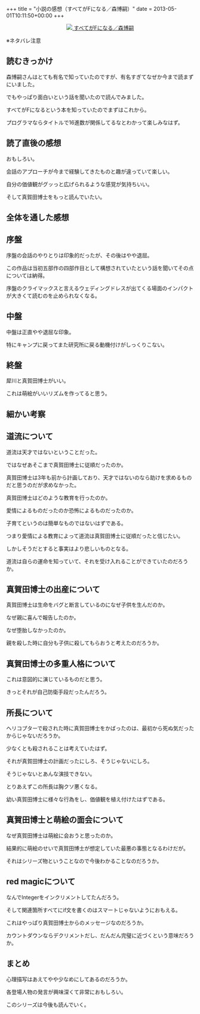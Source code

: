 +++
title = "小説の感想（すべてがFになる／森博嗣）"
date = 2013-05-01T10:11:50+00:00
+++

<div style="text-align: center;">
  <a href="http://www.amazon.co.jp/gp/product/4062639246/ref=as_li_ss_il?ie=UTF8&#038;camp=247&#038;creative=7399&#038;creativeASIN=4062639246&#038;linkCode=as2&#038;tag=5000164-22"><img border="0" src="http://ws-fe.amazon-adsystem.com/widgets/q?_encoding=UTF8&#038;ASIN=4062639246&#038;Format=_SL160_&#038;ID=AsinImage&#038;MarketPlace=JP&#038;ServiceVersion=20070822&#038;WS=1&#038;tag=5000164-22" />  
<span>すべてがFになる／森博嗣</span></a><img src="http://ir-jp.amazon-adsystem.com/e/ir?t=5000164-22&#038;l=as2&#038;o=9&#038;a=4062639246" width="1" height="1" border="0" alt="" style="border:none !important; margin:0px !important;" />
</div>

※ネタバレ注意

## 読むきっかけ

森博嗣さんはとても有名で知っていたのですが、有名すぎてなぜか今まで読まずにいました。

でもやっぱり面白いという話を聞いたので読んでみました。

すべてがFになるという本を知っていたのでまずはこれから。

プログラマならタイトルで16進数が関係してるなとわかって楽しみなはず。

## 読了直後の感想

おもしろい。

会話のアプローチが今まで経験してきたものと趣が違っていて楽しい。

自分の価値観がグッっと広げられるような感覚が気持ちいい。

そして真賀田博士をもっと読んでいたい。

## 全体を通した感想

## 序盤

序盤の会話のやりとりは印象的だったが、その後はやや退屈。

この作品は当初五部作の四部作目として構想されていたという話を聞いてその点については納得。

序盤のクライマックスと言えるウェディングドレスが出てくる場面のインパクトが大きくて読むのを止められなくなる。

## 中盤

中盤は正直やや退屈な印象。

特にキャンプに戻ってまた研究所に戻る動機付けがしっくりこない。

## 終盤

犀川と真賀田博士がいい。

これは萌絵がいいリズムを作ってると思う。

## 細かい考察

## 道流について

道流は天才ではないということだった。

ではなぜあそこまで真賀田博士に従順だったのか。

真賀田博士は3年も前から計画しており、天才ではないのなら助けを求めるものだと思うのだが求めなかった。

真賀田博士はどのような教育を行ったのか。

愛情によるものだったのか恐怖によるものだったのか。

子育てというのは簡単なものではないはずである。

つまり愛情による教育によって道流は真賀田博士に従順だったと信じたい。

しかしそうだとすると事実はより悲しいものとなる。

道流は自らの運命を知っていて、それを受け入れることができていたのだろうか。

## 真賀田博士の出産について

真賀田博士は生命をバグと断言しているのになぜ子供を生んだのか。

なぜ親に喜んで報告したのか。

なぜ堕胎しなかったのか。

親を殺した時に自分も子供に殺してもらおうと考えたのだろうか。

## 真賀田博士の多重人格について

これは意図的に演じているものだと思う。

きっとそれが自己防衛手段だったんだろう。

## 所長について

ヘリコプターで殺された時に真賀田博士をかばったのは、最初から死ぬ気だったからじゃないだろうか。

少なくとも殺されることは考えていたはず。

それが真賀田博士の計画だったにしろ、そうじゃないにしろ。

そうじゃないとあんな演技できない。

とりあえずこの所長は胸クソ悪くなる。

幼い真賀田博士に様々な行為をし、価値観を植え付けたはずである。

## 真賀田博士と萌絵の面会について

なぜ真賀田博士は萌絵に会おうと思ったのか。

結果的に萌絵のせいで真賀田博士が想定していた最悪の事態となるわけだが。

それはシリーズ物ということなので今後わかることなのだろうか。

## red magicについて

なんでIntegerをインクリメントしてたんだろう。

そして関連箇所すべてにif文を書くのはスマートじゃないようにおもえる。

これはやっぱり真賀田博士からのメッセージなのだろうか。

カウントダウンならデクリメントだし、だんだん完璧に近づくという意味だろうか。

## まとめ

心理描写はあえてやや少なめにしてあるのだろうか。

各登場人物の発言が興味深くて非常におもしろい。

このシリーズは今後も読んでいく。
